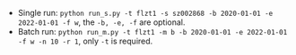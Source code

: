 * Single run: `python run_s.py -t flzt1 -s sz002868 -b 2020-01-01 -e 2022-01-01 -f w`, the `-b, -e, -f` are optional.
* Batch run: `python run_m.py -t flzt1 -m b -b 2020-01-01 -e 2022-01-01 -f w -n 10 -r 1`, only `-t` is required.